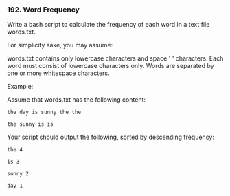 ### 192. Word Frequency

Write a bash script to calculate the frequency of each word in a text file words.txt.

For simplicity sake, you may assume:

words.txt contains only lowercase characters and space ' ' characters.
Each word must consist of lowercase characters only.
Words are separated by one or more whitespace characters.

Example:

Assume that words.txt has the following content:

`the day is sunny the the`

`the sunny is is`

Your script should output the following, sorted by descending frequency:

`the 4`

`is 3`

`sunny 2`

`day 1`
